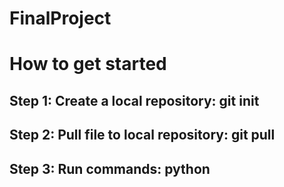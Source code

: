 # FinalProject

# How to get started

## Step 1: Create a local repository: git init

## Step 2: Pull file to local repository: git pull 

## Step 3: Run commands: python 
